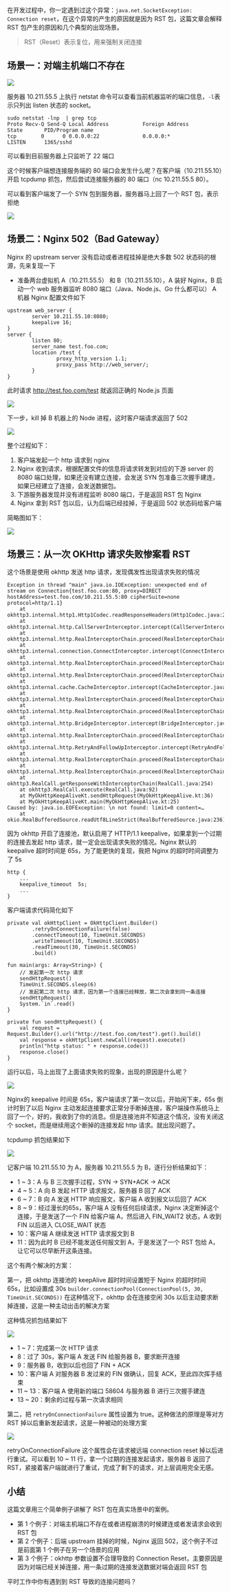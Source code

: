 在开发过程中，你一定遇到过这个异常：`java.net.SocketException: Connection reset`，在这个异常的产生的原因就是因为 RST 包，这篇文章会解释 RST 包产生的原因和几个典型的出现场景。

> RST（Reset）表示复位，用来强制关闭连接

## 场景一：对端主机端口不存在

![](https://user-gold-cdn.xitu.io/2019/4/9/16a02d36d895c715?w=1408&h=578&f=jpeg&s=124413)

服务器 10.211.55.5 上执行 netstat 命令可以查看当前机器监听的端口信息，`-l`表示只列出 listen 状态的 socket。

```
sudo netstat -lnp  | grep tcp
Proto Recv-Q Send-Q Local Address           Foreign Address         State       PID/Program name
tcp        0      0 0.0.0.0:22              0.0.0.0:*               LISTEN      1365/sshd             
```

可以看到目前服务器上只监听了 22 端口

这个时候客户端想连接服务端的 80 端口会发生什么呢？在客户端（10.211.55.10）开启 tcpdump 抓包，然后尝试连接服务器的 80 端口（nc 10.211.55.5 80）。

可以看到客户端发了一个 SYN 包到服务器，服务器马上回了一个 RST 包，表示拒绝

![](https://user-gold-cdn.xitu.io/2019/4/9/16a02d36d90e3b8c?w=1098&h=373&f=jpeg&s=83663)

## 场景二：Nginx 502（Bad Gateway）

Nginx 的 upstream server 没有启动或者进程挂掉是绝大多数 502 状态码的根源，先来复现一下

 *    准备两台虚拟机 A（10.211.55.5） 和 B（10.211.55.10），A 装好 Nginx，B 启动一个 web 服务器监听 8080 端口（Java、Node.js、Go 什么都可以） A 机器 Nginx 配置文件如下

```
upstream web_server {
        server 10.211.55.10:8080;
        keepalive 16;
}
server {
        listen 80;
        server_name test.foo.com;
        location /test {
                proxy_http_version 1.1;
                proxy_pass http://web_server/;
        }
}
```

此时请求 <http://test.foo.com/test> 就返回正确的 Node.js 页面

![](https://user-gold-cdn.xitu.io/2019/4/9/16a02d36d92f6658?w=1292&h=278&f=jpeg&s=42109)

下一步，kill 掉 B 机器上的 Node 进程，这时客户端请求返回了 502

![](https://user-gold-cdn.xitu.io/2019/4/9/16a02d36d91aba26?w=1040&h=320&f=jpeg&s=53227)

整个过程如下：

1.  客户端发起一个 http 请求到 nginx
2.  Nginx 收到请求，根据配置文件的信息将请求转发到对应的下游 server 的 8080 端口处理，如果还没有建立连接，会发送 SYN 包准备三次握手建连，如果已经建立了连接，会发送数据包。
3.  下游服务器发现并没有进程监听 8080 端口，于是返回 RST 包 Nginx
4.  Nginx 拿到 RST 包以后，认为后端已经挂掉，于是返回 502 状态码给客户端

简略图如下：

![](https://user-gold-cdn.xitu.io/2019/4/9/16a02d36d94f8794?w=1396&h=506&f=jpeg&s=92030)

## 场景三：从一次 OKHttp 请求失败惨案看 RST

这个场景是使用 okhttp 发送 http 请求，发现偶发性出现请求失败的情况

```
Exception in thread "main" java.io.IOException: unexpected end of stream on Connection{test.foo.com:80, proxy=DIRECT hostAddress=test.foo.com/10.211.55.5:80 cipherSuite=none protocol=http/1.1}
	at okhttp3.internal.http1.Http1Codec.readResponseHeaders(Http1Codec.java:208)
	at okhttp3.internal.http.CallServerInterceptor.intercept(CallServerInterceptor.java:88)
	at okhttp3.internal.http.RealInterceptorChain.proceed(RealInterceptorChain.java:147)
	at okhttp3.internal.connection.ConnectInterceptor.intercept(ConnectInterceptor.java:45)
	at okhttp3.internal.http.RealInterceptorChain.proceed(RealInterceptorChain.java:147)
	at okhttp3.internal.http.RealInterceptorChain.proceed(RealInterceptorChain.java:121)
	at okhttp3.internal.cache.CacheInterceptor.intercept(CacheInterceptor.java:93)
	at okhttp3.internal.http.RealInterceptorChain.proceed(RealInterceptorChain.java:147)
	at okhttp3.internal.http.RealInterceptorChain.proceed(RealInterceptorChain.java:121)
	at okhttp3.internal.http.BridgeInterceptor.intercept(BridgeInterceptor.java:93)
	at okhttp3.internal.http.RealInterceptorChain.proceed(RealInterceptorChain.java:147)
	at okhttp3.internal.http.RetryAndFollowUpInterceptor.intercept(RetryAndFollowUpInterceptor.java:126)
	at okhttp3.internal.http.RealInterceptorChain.proceed(RealInterceptorChain.java:147)
	at okhttp3.internal.http.RealInterceptorChain.proceed(RealInterceptorChain.java:121)
	at okhttp3.RealCall.getResponseWithInterceptorChain(RealCall.java:254)
	at okhttp3.RealCall.execute(RealCall.java:92)
	at MyOkHttpKeepAliveKt.sendHttpRequest(MyOkHttpKeepAlive.kt:36)
	at MyOkHttpKeepAliveKt.main(MyOkHttpKeepAlive.kt:25)
Caused by: java.io.EOFException: \n not found: limit=0 content=…
	at okio.RealBufferedSource.readUtf8LineStrict(RealBufferedSource.java:236)
```

因为 okhttp 开启了连接池，默认启用了 HTTP/1.1 keepalive，如果拿到一个过期的连接去发起 http 请求，就一定会出现请求失败的情况。Nginx 默认的 keepalive 超时时间是 65s，为了能更快的复现，我把 Nginx 的超时时间调整为了 5s

```
http {
    ...
    keepalive_timeout  5s;
    ...
}
```

客户端请求代码简化如下

```
private val okHttpClient = OkHttpClient.Builder()
        .retryOnConnectionFailure(false)
        .connectTimeout(10, TimeUnit.SECONDS)
        .writeTimeout(10, TimeUnit.SECONDS)
        .readTimeout(30, TimeUnit.SECONDS)
        .build()

fun main(args: Array<String>) {
    // 发起第一次 http 请求
    sendHttpRequest()
    TimeUnit.SECONDS.sleep(6)
    // 发起第二次 http 请求，因为第一个连接已经释放，第二次会拿到同一条连接
    sendHttpRequest()
    System.`in`.read()
}

private fun sendHttpRequest() {
    val request = Request.Builder().url("http://test.foo.com/test").get().build()
    val response = okHttpClient.newCall(request).execute()
    println("http status: " + response.code())
    response.close()
}
```

运行以后，马上出现了上面请求失败的现象，出现的原因是什么呢？

![](https://user-gold-cdn.xitu.io/2019/4/9/16a02d36d967081a?w=1294&h=872&f=jpeg&s=177772)

Nginx的 keepalive 时间是 65s，客户端请求了第一次以后，开始闲下来，65s 倒计时到了以后 Nginx 主动发起连接要求正常分手断掉连接，客户端操作系统马上回了一个，好的，我收到了你的消息。但是连接池并不知道这个情况，没有关闭这个 socket，而是继续用这个断掉的连接发起 http 请求。就出现问题了。

tcpdump 抓包结果如下

![](https://user-gold-cdn.xitu.io/2019/4/9/16a02d3800e2cf4e?w=1950&h=522&f=jpeg&s=397812)

记客户端 10.211.55.10 为 A，服务器 10.211.55.5 为 B，逐行分析结果如下：

* 1 \~ 3：A 与 B 三次握手过程，SYN -> SYN+ACK -> ACK
* 4 \~ 5：A 向 B 发起 HTTP 请求报文，服务器 B 回了 ACK
* 6 \~ 7：B 向 A 发送 HTTP 响应报文，客户端 A 收到报文以后回了 ACK
* 8 \~ 9：经过漫长的65s，客户端 A 没有任何后续请求，Nginx 决定断掉这个连接，于是发送了一个 FIN 给客户端 A，然后进入 FIN\_WAIT2 状态，A 收到 FIN 以后进入 CLOSE\_WAIT 状态
* 10：客户端 A 继续发送 HTTP 请求报文到 B
* 11：因为此时 B 已经不能发送任何报文到 A，于是发送了一个 RST 包给 A，让它可以尽早断开这条连接。

这个有两个解决的方案：

第一，把 okhttp 连接池的 keepAlive 超时时间设置短于 Nginx 的超时时间 65s，比如设置成 30s `builder.connectionPool(ConnectionPool(5, 30, TimeUnit.SECONDS))` 在这种情况下，okhttp 会在连接空闲 30s 以后主动要求断掉连接，这是一种主动出击的解决方案

这种情况抓包结果如下

![](https://user-gold-cdn.xitu.io/2019/4/9/16a02d38011fb40f?w=2042&h=860&f=jpeg&s=679728)

* 1 \~ 7：完成第一次 HTTP 请求
* 8：过了 30s，客户端 A 发送 FIN 给服务器 B，要求断开连接
* 9：服务器 B，收到以后也回了 FIN + ACK
* 10：客户端 A 对服务器 B 发过来的 FIN 做确认，回复 ACK，至此四次挥手结束
* 11 \~ 13：客户端 A 使用新的端口 58604 与服务器 B 进行三次握手建连
* 13 \~ 20：剩余的过程与第一次请求相同

第二，把 `retryOnConnectionFailure` 属性设置为 true。这种做法的原理是等对方 RST 掉以后重新发起请求，这是一种被动的处理方案

![](https://user-gold-cdn.xitu.io/2019/4/9/16a02d38011422ba?w=2218&h=920&f=jpeg&s=738461)

retryOnConnectionFailure 这个属性会在请求被远端 connection reset 掉以后进行重试。可以看到 10 \~ 11 行，拿一个过期的连接发起请求，服务器 B 返回了 RST，紧接着客户端就进行了重试，完成了剩下的请求，对上层调用完全无感。

## 小结

这篇文章用三个简单例子讲解了 RST 包在真实场景中的案例。

* 第 1 个例子：对端主机端口不存在或者进程崩溃的时候建连或者发请求会收到 RST 包
* 第 2 个例子：后端 upstream 挂掉的时候，Nginx 返回 502，这个例子不过是前面第 1 个例子在另一个场景的应用
* 第 3 个例子：okhttp 参数设置不合理导致的 Connection Reset，主要原因是因为对端已经关掉连接，用一条过期的连接发送数据对端会返回 RST 包

平时工作中你有遇到到 RST 导致的连接问题吗？
